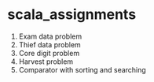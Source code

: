 # scala_assignments
1. Exam data problem
2. Thief data problem
3. Core digit problem
4. Harvest problem
5. Comparator with sorting and searching 
